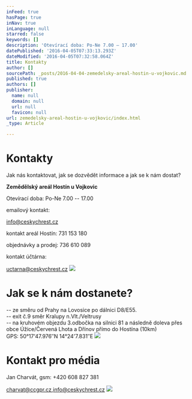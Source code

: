 ```yaml
---
inFeed: true
hasPage: true
inNav: true
inLanguage: null
starred: false
keywords: []
description: 'Otevírací doba: Po-Ne 7.00 – 17.00'
datePublished: '2016-04-05T07:33:13.293Z'
dateModified: '2016-04-05T07:32:58.064Z'
title: Kontakty
author: []
sourcePath: _posts/2016-04-04-zemedelsky-areal-hostin-u-vojkovic.md
published: true
authors: []
publisher:
  name: null
  domain: null
  url: null
  favicon: null
url: zemedelsky-areal-hostin-u-vojkovic/index.html
_type: Article

---
```

# Kontakty

Jak nás kontaktovat, jak se dozvědět informace a jak se k nám dostat?

**Zemědělský areál Hostín u Vojkovic**

Otevírací doba: Po-Ne 7.00 -- 17.00

emailový kontakt:

[info@ceskychrest.cz][0]

kontakt areál Hostín: 731 153 180

objednávky a prodej: 736 610 089

kontakt účtárna:

[uctarna@ceskychrest.cz][1]
![](https://the-grid-user-content.s3-us-west-2.amazonaws.com/af393d92-f24b-4785-a832-fbfb1451cf1b.jpg)

# Jak se k nám dostanete?

-- ze směru od Prahy na Lovosice po dálnici D8/E55\.  
-- exit č.9 směr Kralupy n.Vlt./Veltrusy  
-- na kruhovém objezdu 3.odbočka na silnici 81 a následně doleva přes obce Úžice/Červená Lhota a Dřínov přímo do Hostína (10km)  
GPS: 50°17'47.976″N 14°24'7.831″E
![](https://the-grid-user-content.s3-us-west-2.amazonaws.com/f0a3e26e-0449-4ed6-a0a5-f28eec7e582b.jpg)

# Kontakt pro média

Jan Charvát, gsm: +420 608 827 381

[charvat@ccgpr.cz][2],[info@ceskychrest.cz][3]
![](https://the-grid-user-content.s3-us-west-2.amazonaws.com/69d83c52-e45c-46b2-9403-54ca5bb3fd13.jpg)

[0]: mailto:info@ceskychrest.cz
[1]: mailto:uctarna@ceskychrest.cz
[2]: mailto://charvat@ccgpr.cz "Kontakt pro média"
[3]: mailto://charvat@ceskychrest.cz "Kontakt pro média"